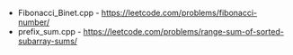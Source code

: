 - Fibonacci_Binet.cpp - https://leetcode.com/problems/fibonacci-number/
- prefix_sum.cpp - https://leetcode.com/problems/range-sum-of-sorted-subarray-sums/
